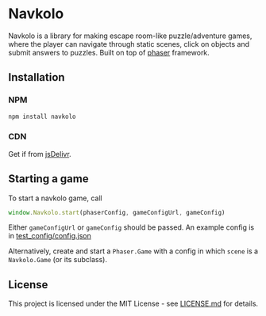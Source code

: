 # Navkolo

Navkolo is a library for making escape room-like puzzle/adventure games, where the player can navigate through static scenes, click on objects and submit answers to puzzles. Built on top of [phaser](https://github.com/photonstorm/phaser) framework.

## Installation

### NPM

```bash
npm install navkolo
```

### CDN

Get if from [jsDelivr](https://www.jsdelivr.com/).

## Starting a game

To start a navkolo game, call

```js
window.Navkolo.start(phaserConfig, gameConfigUrl, gameConfig)
```

Either `gameConfigUrl` or `gameConfig` should be passed. An example config is in [test_config/config.json](test_config/config.json)

Alternatively, create and start a `Phaser.Game` with a config in which `scene` is a `Navkolo.Game` (or its subclass).

## License

This project is licensed under the MIT License - see [LICENSE.md](LICENSE.md) for details.
